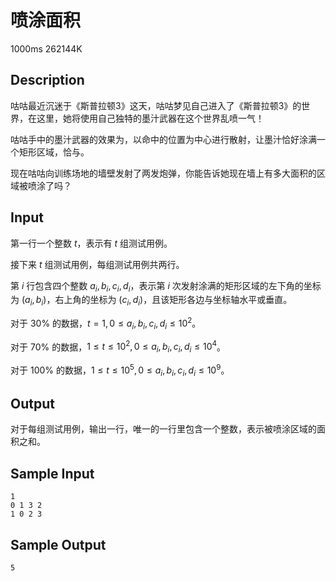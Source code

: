 # 喷涂面积

1000ms  262144K

## Description

咕咕最近沉迷于《斯普拉顿3》这天，咕咕梦见自己进入了《斯普拉顿3》的世界，在这里，她将使用自己独特的墨汁武器在这个世界乱喷一气！

咕咕手中的墨汁武器的效果为，以命中的位置为中心进行散射，让墨汁恰好涂满一个矩形区域，恰与。

现在咕咕向训练场地的墙壁发射了两发炮弹，你能告诉她现在墙上有多大面积的区域被喷涂了吗？

## Input

第一行一个整数 $t$，表示有 $t$ 组测试用例。

接下来 $t$ 组测试用例，每组测试用例共两行。

第 $i$ 行包含四个整数 $a_i,b_i,c_i,d_i$，表示第 $i$ 次发射涂满的矩形区域的左下角的坐标为 $(a_i,b_i)$，右上角的坐标为 $(c_i,d_i)$，且该矩形各边与坐标轴水平或垂直。

对于 $30\%$ 的数据，$t = 1, 0 \leq a_i,b_i,c_i,d_i \leq 10^2$。

对于 $70\%$ 的数据，$1 \leq t \leq 10^2, 0 \leq a_i,b_i,c_i,d_i \leq 10^4$。

对于 $100\%$ 的数据，$1 \leq t \leq 10^5, 0 \leq a_i,b_i,c_i,d_i \leq 10^9$。

## Output

对于每组测试用例，输出一行，唯一的一行里包含一个整数，表示被喷涂区域的面积之和。

## Sample Input

```
1
0 1 3 2
1 0 2 3
```

## Sample Output

```
5
```
